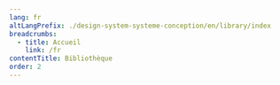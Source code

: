 ```yaml
---
lang: fr
altLangPrefix: ./design-system-systeme-conception/en/library/index
breadcrumbs:
  - title: Accueil
    link: /fr
contentTitle: Bibliothèque
order: 2
---
```

